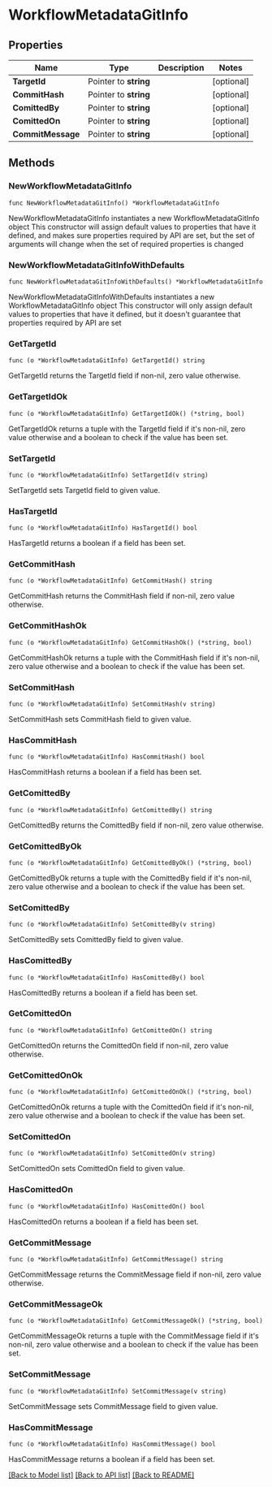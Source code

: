 # WorkflowMetadataGitInfo

## Properties

Name | Type | Description | Notes
------------ | ------------- | ------------- | -------------
**TargetId** | Pointer to **string** |  | [optional] 
**CommitHash** | Pointer to **string** |  | [optional] 
**ComittedBy** | Pointer to **string** |  | [optional] 
**ComittedOn** | Pointer to **string** |  | [optional] 
**CommitMessage** | Pointer to **string** |  | [optional] 

## Methods

### NewWorkflowMetadataGitInfo

`func NewWorkflowMetadataGitInfo() *WorkflowMetadataGitInfo`

NewWorkflowMetadataGitInfo instantiates a new WorkflowMetadataGitInfo object
This constructor will assign default values to properties that have it defined,
and makes sure properties required by API are set, but the set of arguments
will change when the set of required properties is changed

### NewWorkflowMetadataGitInfoWithDefaults

`func NewWorkflowMetadataGitInfoWithDefaults() *WorkflowMetadataGitInfo`

NewWorkflowMetadataGitInfoWithDefaults instantiates a new WorkflowMetadataGitInfo object
This constructor will only assign default values to properties that have it defined,
but it doesn't guarantee that properties required by API are set

### GetTargetId

`func (o *WorkflowMetadataGitInfo) GetTargetId() string`

GetTargetId returns the TargetId field if non-nil, zero value otherwise.

### GetTargetIdOk

`func (o *WorkflowMetadataGitInfo) GetTargetIdOk() (*string, bool)`

GetTargetIdOk returns a tuple with the TargetId field if it's non-nil, zero value otherwise
and a boolean to check if the value has been set.

### SetTargetId

`func (o *WorkflowMetadataGitInfo) SetTargetId(v string)`

SetTargetId sets TargetId field to given value.

### HasTargetId

`func (o *WorkflowMetadataGitInfo) HasTargetId() bool`

HasTargetId returns a boolean if a field has been set.

### GetCommitHash

`func (o *WorkflowMetadataGitInfo) GetCommitHash() string`

GetCommitHash returns the CommitHash field if non-nil, zero value otherwise.

### GetCommitHashOk

`func (o *WorkflowMetadataGitInfo) GetCommitHashOk() (*string, bool)`

GetCommitHashOk returns a tuple with the CommitHash field if it's non-nil, zero value otherwise
and a boolean to check if the value has been set.

### SetCommitHash

`func (o *WorkflowMetadataGitInfo) SetCommitHash(v string)`

SetCommitHash sets CommitHash field to given value.

### HasCommitHash

`func (o *WorkflowMetadataGitInfo) HasCommitHash() bool`

HasCommitHash returns a boolean if a field has been set.

### GetComittedBy

`func (o *WorkflowMetadataGitInfo) GetComittedBy() string`

GetComittedBy returns the ComittedBy field if non-nil, zero value otherwise.

### GetComittedByOk

`func (o *WorkflowMetadataGitInfo) GetComittedByOk() (*string, bool)`

GetComittedByOk returns a tuple with the ComittedBy field if it's non-nil, zero value otherwise
and a boolean to check if the value has been set.

### SetComittedBy

`func (o *WorkflowMetadataGitInfo) SetComittedBy(v string)`

SetComittedBy sets ComittedBy field to given value.

### HasComittedBy

`func (o *WorkflowMetadataGitInfo) HasComittedBy() bool`

HasComittedBy returns a boolean if a field has been set.

### GetComittedOn

`func (o *WorkflowMetadataGitInfo) GetComittedOn() string`

GetComittedOn returns the ComittedOn field if non-nil, zero value otherwise.

### GetComittedOnOk

`func (o *WorkflowMetadataGitInfo) GetComittedOnOk() (*string, bool)`

GetComittedOnOk returns a tuple with the ComittedOn field if it's non-nil, zero value otherwise
and a boolean to check if the value has been set.

### SetComittedOn

`func (o *WorkflowMetadataGitInfo) SetComittedOn(v string)`

SetComittedOn sets ComittedOn field to given value.

### HasComittedOn

`func (o *WorkflowMetadataGitInfo) HasComittedOn() bool`

HasComittedOn returns a boolean if a field has been set.

### GetCommitMessage

`func (o *WorkflowMetadataGitInfo) GetCommitMessage() string`

GetCommitMessage returns the CommitMessage field if non-nil, zero value otherwise.

### GetCommitMessageOk

`func (o *WorkflowMetadataGitInfo) GetCommitMessageOk() (*string, bool)`

GetCommitMessageOk returns a tuple with the CommitMessage field if it's non-nil, zero value otherwise
and a boolean to check if the value has been set.

### SetCommitMessage

`func (o *WorkflowMetadataGitInfo) SetCommitMessage(v string)`

SetCommitMessage sets CommitMessage field to given value.

### HasCommitMessage

`func (o *WorkflowMetadataGitInfo) HasCommitMessage() bool`

HasCommitMessage returns a boolean if a field has been set.


[[Back to Model list]](../README.md#documentation-for-models) [[Back to API list]](../README.md#documentation-for-api-endpoints) [[Back to README]](../README.md)



